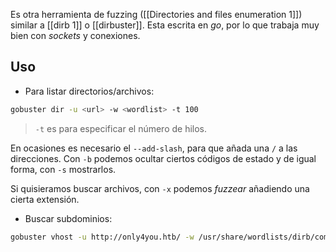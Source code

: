 Es otra herramienta de fuzzing ([[Directories and files enumeration 1]]) similar a [[dirb 1]] o [[dirbuster]]. Esta escrita en *go*, por lo que trabaja muy bien con *sockets* y conexiones.

## Uso

- Para listar directorios/archivos:

```bash
gobuster dir -u <url> -w <wordlist> -t 100
```
> `-t` es para especificar el número de hilos.

En ocasiones es necesario el `--add-slash`, para que añada una `/` a las direcciones. Con `-b` podemos ocultar ciertos códigos de estado y de igual forma, con `-s` mostrarlos.

Si quisieramos buscar archivos, con `-x` podemos *fuzzear* añadiendo una cierta extensión.

- Buscar subdominios:

```bash
gobuster vhost -u http://only4you.htb/ -w /usr/share/wordlists/dirb/common.txt -t 10 --append-domain
```